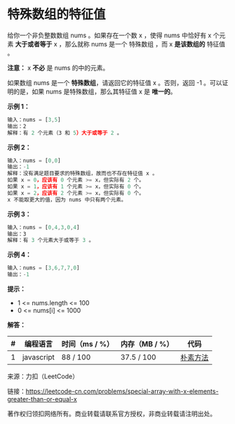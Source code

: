# 特殊数组的特征值

给你一个非负整数数组 nums 。如果存在一个数 x ，使得 nums 中恰好有 x 个元素 **大于或者等于** x ，那么就称 nums 是一个 特殊数组 ，而 x **是该数组的** 特征值 。

**注意：** x **不必** 是 nums 的中的元素。

如果数组 nums 是一个 **特殊数组**，请返回它的特征值 x 。否则，返回 -1 。可以证明的是，如果 nums 是特殊数组，那么其特征值 x 是 **唯一的**。

**示例 1：**

``` javascript
输入：nums = [3,5]
输出：2
解释：有 2 个元素（3 和 5）大于或等于 2 。
```

**示例 2：**

``` javascript
输入：nums = [0,0]
输出：-1
解释：没有满足题目要求的特殊数组，故而也不存在特征值 x 。
如果 x = 0，应该有 0 个元素 >= x，但实际有 2 个。
如果 x = 1，应该有 1 个元素 >= x，但实际有 0 个。
如果 x = 2，应该有 2 个元素 >= x，但实际有 0 个。
x 不能取更大的值，因为 nums 中只有两个元素。
```

**示例 3：**

``` javascript
输入：nums = [0,4,3,0,4]
输出：3
解释：有 3 个元素大于或等于 3 。
```

**示例 4：**

``` javascript
输入：nums = [3,6,7,7,0]
输出：-1
```

**提示：**

- 1 <= nums.length <= 100
- 0 <= nums[i] <= 1000

**解答：**

**#**|**编程语言**|**时间（ms / %）**|**内存（MB / %）**|**代码**
--|--|--|--|--
1|javascript|88 / 100|37.5 / 100|[朴素方法](./javascript/ac_v1.js)

来源：力扣（LeetCode）

链接：https://leetcode-cn.com/problems/special-array-with-x-elements-greater-than-or-equal-x

著作权归领扣网络所有。商业转载请联系官方授权，非商业转载请注明出处。
